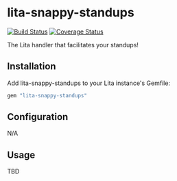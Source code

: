 # lita-snappy-standups

[![Build Status](https://travis-ci.org/picoPWR/lita-snappy-standups.svg?branch=master)](https://travis-ci.org/picoPWR/lita-snappy-standups)
[![Coverage Status](https://coveralls.io/repos/github/picoPWR/lita-snappy-standups/badge.svg?branch=master)](https://coveralls.io/github/picoPWR/lita-snappy-standups?branch=master)

The Lita handler that facilitates your standups!

## Installation

Add lita-snappy-standups to your Lita instance's Gemfile:

``` ruby
gem "lita-snappy-standups"
```

## Configuration

N/A

## Usage

TBD
